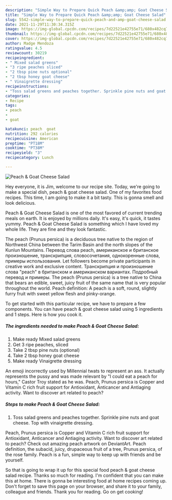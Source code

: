 ```yaml
---
description: "Simple Way to Prepare Quick Peach &amp;amp; Goat Cheese Salad"
title: "Simple Way to Prepare Quick Peach &amp;amp; Goat Cheese Salad"
slug: 5542-simple-way-to-prepare-quick-peach-and-amp-goat-cheese-salad
date: 2021-11-29T11:30:34.315Z
image: https://img-global.cpcdn.com/recipes/7d22521e42755e71/680x482cq70/peach-goat-cheese-salad-recipe-main-photo.jpg
thumbnail: https://img-global.cpcdn.com/recipes/7d22521e42755e71/680x482cq70/peach-goat-cheese-salad-recipe-main-photo.jpg
cover: https://img-global.cpcdn.com/recipes/7d22521e42755e71/680x482cq70/peach-goat-cheese-salad-recipe-main-photo.jpg
author: Madge Mendoza
ratingvalue: 4.5
reviewcount: 30219
recipeingredient:
- " Mixed salad greens"
- "3 ripe peaches sliced"
- "2 tbsp pine nuts optional"
- "2 tbsp honey goat cheese"
- " Vinaigrette dressing"
recipeinstructions:
- "Toss salad greens and peaches together. Sprinkle pine nuts and goat cheese. Top with vinaigrette dressing."
categories:
- Recipe
tags:
- peach
- 
- goat

katakunci: peach  goat 
nutrition: 292 calories
recipecuisine: American
preptime: "PT18M"
cooktime: "PT38M"
recipeyield: "3"
recipecategory: Lunch

---
```



![Peach &amp; Goat Cheese Salad](https://img-global.cpcdn.com/recipes/7d22521e42755e71/680x482cq70/peach-goat-cheese-salad-recipe-main-photo.jpg)

Hey everyone, it is Jim, welcome to our recipe site. Today, we're going to make a special dish, peach &amp; goat cheese salad. One of my favorites food recipes. This time, I am going to make it a bit tasty. This is gonna smell and look delicious.

Peach &amp; Goat Cheese Salad is one of the most favored of current trending meals on earth. It is enjoyed by millions daily. It's easy, it's quick, it tastes yummy. Peach &amp; Goat Cheese Salad is something which I have loved my whole life. They are fine and they look fantastic.

The peach (Prunus persica) is a deciduous tree native to the region of Northwest China between the Tarim Basin and the north slopes of the Kunlun Mountains. Перевод слова peach, американское и британское произношение, транскрипция, словосочетания, однокоренные слова, примеры использования. Let followers become private participants in creative work and exclusive content. Транскрипция и произношение слова &#34;peach&#34; в британском и американском вариантах. Подробный перевод и примеры. The peach (Prunus persica) is a tree native to China that bears an edible, sweet, juicy fruit of the same name that is very popular throughout the world. Peach definition: A peach is a soft, round, slightly furry fruit with sweet yellow flesh and pinky-orange.


To get started with this particular recipe, we have to prepare a few components. You can have peach &amp; goat cheese salad using 5 ingredients and 1 steps. Here is how you cook it.

<!--inarticleads1-->

##### The ingredients needed to make Peach &amp; Goat Cheese Salad:

1. Make ready  Mixed salad greens
1. Get 3 ripe peaches, sliced
1. Take 2 tbsp pine nuts (optional)
1. Take 2 tbsp honey goat cheese
1. Make ready  Vinaigrette dressing


An emoji incorrectly used by Millennial twats to represent an ass. It actually represents the pussy and was made relevant by &#34;I could eat a peach for hours,&#34; Castor Troy stated as he was. Peach, Prunus persica is Copper and Vitamin C rich fruit support for Antioxidant, Anticancer and Antiaging activity. Want to discover art related to peach? 

<!--inarticleads2-->

##### Steps to make Peach &amp; Goat Cheese Salad:

1. Toss salad greens and peaches together. Sprinkle pine nuts and goat cheese. Top with vinaigrette dressing.


Peach, Prunus persica is Copper and Vitamin C rich fruit support for Antioxidant, Anticancer and Antiaging activity. Want to discover art related to peach? Check out amazing peach artwork on DeviantArt. Peach definition, the subacid, juicy, drupaceous fruit of a tree, Prunus persica, of the rose family. Peach is a fun, simple way to keep up with friends and be yourself. 

So that is going to wrap it up for this special food peach &amp; goat cheese salad recipe. Thanks so much for reading. I'm confident that you can make this at home. There is gonna be interesting food at home recipes coming up. Don't forget to save this page on your browser, and share it to your family, colleague and friends. Thank you for reading. Go on get cooking!
